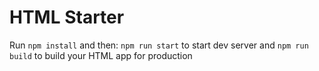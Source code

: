 # HTML Starter

Run `npm install` and then: `npm run start` to start dev server and `npm run build` to build your HTML app for production
